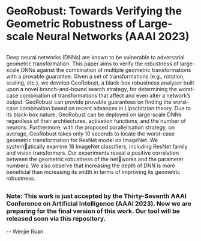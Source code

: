 # GeoRobust: Towards Verifying the Geometric Robustness of Large-scale Neural Networks (AAAI 2023)

##
Deep neural networks (DNNs) are known to be vulnerable to adversarial geometric transformation. This paper aims to verify the robustness of large-scale DNNs against the combination of multiple geometric transformations with a provable guarantee. Given a set of transformations (e.g., rotation, scaling, etc.), we develop GeoRobust, a black-box robustness analyser built upon a novel branch-and-bound search strategy, for determining the worst-case combination of transformations that affect and even alter a network’s output. GeoRobust can provide provable guarantees on finding the worst-case combination based on recent advances in Lipschitzian theory. Due to its black-box nature, GeoRobust can be deployed on large-scale DNNs regardless of their architectures, activation functions, and the number of neurons. Furthermore, with
the proposed parallelisation strategy, on average, GeoRobust takes only 10 seconds to locate the worst-case geometric transformation for ResNet model on ImageNet. We systematically examine 18 ImageNet classifiers, including ResNet family and vision transformers. Our experiments reveal a positive correlation between the geometric robustness of the networks and the parameter numbers. We also observe that increasing the depth of DNN is more beneficial than increasing its width in terms of improving its geometric robustness.

##

### Note: This work is just accepted by the Thirty-Seventh AAAI Conference on Artificial Intelligence (AAAI 2023). Now we are preparing for the final version of this work. Our tool will be released soon via this repository.

-- Wenjie Ruan
